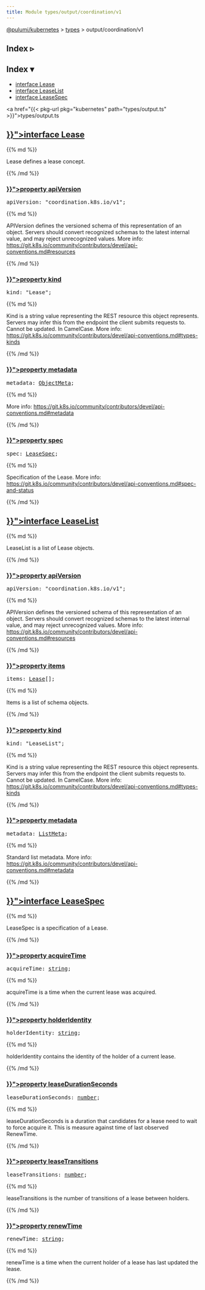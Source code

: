 ```yaml
---
title: Module types/output/coordination/v1
---
```


<!-- WARNING: this page was generated by a tool. Do not edit it by hand. -->
<!-- To change it, please see https://github.com/pulumi/docs/tree/master/tools/tscdocgen. -->

<a href="../../">@pulumi/kubernetes</a> &gt; <a href="../">types</a> &gt; output/coordination/v1

<div class="toggleVisible">
<div class="collapsed">
<h2 class="pdoc-module-header toggleButton" title="Click to show Index">Index ▹</h2>
</div>
<div class="expanded">
<h2 class="pdoc-module-header toggleButton" title="Click to hide Index">Index ▾</h2>
<div class="pdoc-module-contents">
<ul>
<li><a href="#Lease">interface Lease</a></li>
<li><a href="#LeaseList">interface LeaseList</a></li>
<li><a href="#LeaseSpec">interface LeaseSpec</a></li>
</ul>

<a href="{{< pkg-url pkg="kubernetes" path="types/output.ts" >}}">types/output.ts</a> 
</div>
</div>
</div>


<h2 class="pdoc-module-header" id="Lease">
<a class="pdoc-member-name" href="{{< pkg-url pkg="kubernetes" path="types/output.ts#L7710" >}}">interface <b>Lease</b></a>
</h2>
<div class="pdoc-module-contents">
{{% md %}}

Lease defines a lease concept.

{{% /md %}}
<h3 class="pdoc-member-header" id="Lease-apiVersion">
<a class="pdoc-child-name" href="{{< pkg-url pkg="kubernetes" path="types/output.ts#L7717" >}}">property <b>apiVersion</b></a>
</h3>
<div class="pdoc-member-contents">
<pre class="highlight"><span class='kd'></span>apiVersion: <span class='s2'>"coordination.k8s.io/v1"</span>;</pre>
{{% md %}}

APIVersion defines the versioned schema of this representation of an object. Servers should
convert recognized schemas to the latest internal value, and may reject unrecognized
values. More info:
https://git.k8s.io/community/contributors/devel/api-conventions.md#resources

{{% /md %}}
</div>
<h3 class="pdoc-member-header" id="Lease-kind">
<a class="pdoc-child-name" href="{{< pkg-url pkg="kubernetes" path="types/output.ts#L7725" >}}">property <b>kind</b></a>
</h3>
<div class="pdoc-member-contents">
<pre class="highlight"><span class='kd'></span>kind: <span class='s2'>"Lease"</span>;</pre>
{{% md %}}

Kind is a string value representing the REST resource this object represents. Servers may
infer this from the endpoint the client submits requests to. Cannot be updated. In
CamelCase. More info:
https://git.k8s.io/community/contributors/devel/api-conventions.md#types-kinds

{{% /md %}}
</div>
<h3 class="pdoc-member-header" id="Lease-metadata">
<a class="pdoc-child-name" href="{{< pkg-url pkg="kubernetes" path="types/output.ts#L7730" >}}">property <b>metadata</b></a>
</h3>
<div class="pdoc-member-contents">
<pre class="highlight"><span class='kd'></span>metadata: <a href='#ObjectMeta'>ObjectMeta</a>;</pre>
{{% md %}}

More info: https://git.k8s.io/community/contributors/devel/api-conventions.md#metadata

{{% /md %}}
</div>
<h3 class="pdoc-member-header" id="Lease-spec">
<a class="pdoc-child-name" href="{{< pkg-url pkg="kubernetes" path="types/output.ts#L7736" >}}">property <b>spec</b></a>
</h3>
<div class="pdoc-member-contents">
<pre class="highlight"><span class='kd'></span>spec: <a href='#LeaseSpec'>LeaseSpec</a>;</pre>
{{% md %}}

Specification of the Lease. More info:
https://git.k8s.io/community/contributors/devel/api-conventions.md#spec-and-status

{{% /md %}}
</div>
</div>
<h2 class="pdoc-module-header" id="LeaseList">
<a class="pdoc-member-name" href="{{< pkg-url pkg="kubernetes" path="types/output.ts#L7743" >}}">interface <b>LeaseList</b></a>
</h2>
<div class="pdoc-module-contents">
{{% md %}}

LeaseList is a list of Lease objects.

{{% /md %}}
<h3 class="pdoc-member-header" id="LeaseList-apiVersion">
<a class="pdoc-child-name" href="{{< pkg-url pkg="kubernetes" path="types/output.ts#L7750" >}}">property <b>apiVersion</b></a>
</h3>
<div class="pdoc-member-contents">
<pre class="highlight"><span class='kd'></span>apiVersion: <span class='s2'>"coordination.k8s.io/v1"</span>;</pre>
{{% md %}}

APIVersion defines the versioned schema of this representation of an object. Servers should
convert recognized schemas to the latest internal value, and may reject unrecognized
values. More info:
https://git.k8s.io/community/contributors/devel/api-conventions.md#resources

{{% /md %}}
</div>
<h3 class="pdoc-member-header" id="LeaseList-items">
<a class="pdoc-child-name" href="{{< pkg-url pkg="kubernetes" path="types/output.ts#L7755" >}}">property <b>items</b></a>
</h3>
<div class="pdoc-member-contents">
<pre class="highlight"><span class='kd'></span>items: <a href='#Lease'>Lease</a>[];</pre>
{{% md %}}

Items is a list of schema objects.

{{% /md %}}
</div>
<h3 class="pdoc-member-header" id="LeaseList-kind">
<a class="pdoc-child-name" href="{{< pkg-url pkg="kubernetes" path="types/output.ts#L7763" >}}">property <b>kind</b></a>
</h3>
<div class="pdoc-member-contents">
<pre class="highlight"><span class='kd'></span>kind: <span class='s2'>"LeaseList"</span>;</pre>
{{% md %}}

Kind is a string value representing the REST resource this object represents. Servers may
infer this from the endpoint the client submits requests to. Cannot be updated. In
CamelCase. More info:
https://git.k8s.io/community/contributors/devel/api-conventions.md#types-kinds

{{% /md %}}
</div>
<h3 class="pdoc-member-header" id="LeaseList-metadata">
<a class="pdoc-child-name" href="{{< pkg-url pkg="kubernetes" path="types/output.ts#L7769" >}}">property <b>metadata</b></a>
</h3>
<div class="pdoc-member-contents">
<pre class="highlight"><span class='kd'></span>metadata: <a href='#ListMeta'>ListMeta</a>;</pre>
{{% md %}}

Standard list metadata. More info:
https://git.k8s.io/community/contributors/devel/api-conventions.md#metadata

{{% /md %}}
</div>
</div>
<h2 class="pdoc-module-header" id="LeaseSpec">
<a class="pdoc-member-name" href="{{< pkg-url pkg="kubernetes" path="types/output.ts#L7776" >}}">interface <b>LeaseSpec</b></a>
</h2>
<div class="pdoc-module-contents">
{{% md %}}

LeaseSpec is a specification of a Lease.

{{% /md %}}
<h3 class="pdoc-member-header" id="LeaseSpec-acquireTime">
<a class="pdoc-child-name" href="{{< pkg-url pkg="kubernetes" path="types/output.ts#L7780" >}}">property <b>acquireTime</b></a>
</h3>
<div class="pdoc-member-contents">
<pre class="highlight"><span class='kd'></span>acquireTime: <span class='kd'><a href='https://developer.mozilla.org/en-US/docs/Web/JavaScript/Reference/Global_Objects/String'>string</a></span>;</pre>
{{% md %}}

acquireTime is a time when the current lease was acquired.

{{% /md %}}
</div>
<h3 class="pdoc-member-header" id="LeaseSpec-holderIdentity">
<a class="pdoc-child-name" href="{{< pkg-url pkg="kubernetes" path="types/output.ts#L7785" >}}">property <b>holderIdentity</b></a>
</h3>
<div class="pdoc-member-contents">
<pre class="highlight"><span class='kd'></span>holderIdentity: <span class='kd'><a href='https://developer.mozilla.org/en-US/docs/Web/JavaScript/Reference/Global_Objects/String'>string</a></span>;</pre>
{{% md %}}

holderIdentity contains the identity of the holder of a current lease.

{{% /md %}}
</div>
<h3 class="pdoc-member-header" id="LeaseSpec-leaseDurationSeconds">
<a class="pdoc-child-name" href="{{< pkg-url pkg="kubernetes" path="types/output.ts#L7791" >}}">property <b>leaseDurationSeconds</b></a>
</h3>
<div class="pdoc-member-contents">
<pre class="highlight"><span class='kd'></span>leaseDurationSeconds: <span class='kd'><a href='https://developer.mozilla.org/en-US/docs/Web/JavaScript/Reference/Global_Objects/Number'>number</a></span>;</pre>
{{% md %}}

leaseDurationSeconds is a duration that candidates for a lease need to wait to force
acquire it. This is measure against time of last observed RenewTime.

{{% /md %}}
</div>
<h3 class="pdoc-member-header" id="LeaseSpec-leaseTransitions">
<a class="pdoc-child-name" href="{{< pkg-url pkg="kubernetes" path="types/output.ts#L7796" >}}">property <b>leaseTransitions</b></a>
</h3>
<div class="pdoc-member-contents">
<pre class="highlight"><span class='kd'></span>leaseTransitions: <span class='kd'><a href='https://developer.mozilla.org/en-US/docs/Web/JavaScript/Reference/Global_Objects/Number'>number</a></span>;</pre>
{{% md %}}

leaseTransitions is the number of transitions of a lease between holders.

{{% /md %}}
</div>
<h3 class="pdoc-member-header" id="LeaseSpec-renewTime">
<a class="pdoc-child-name" href="{{< pkg-url pkg="kubernetes" path="types/output.ts#L7801" >}}">property <b>renewTime</b></a>
</h3>
<div class="pdoc-member-contents">
<pre class="highlight"><span class='kd'></span>renewTime: <span class='kd'><a href='https://developer.mozilla.org/en-US/docs/Web/JavaScript/Reference/Global_Objects/String'>string</a></span>;</pre>
{{% md %}}

renewTime is a time when the current holder of a lease has last updated the lease.

{{% /md %}}
</div>
</div>
